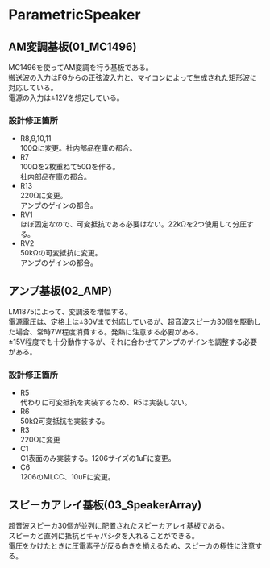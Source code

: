 # ParametricSpeaker
## AM変調基板(01_MC1496)
MC1496を使ってAM変調を行う基板である。  
搬送波の入力はFGからの正弦波入力と、マイコンによって生成された矩形波に対応している。  
電源の入力は±12Vを想定している。

### 設計修正箇所
- R8,9,10,11  
100Ωに変更。社内部品在庫の都合。
- R7  
100Ωを2枚重ねて50Ωを作る。  
社内部品在庫の都合。
- R13  
220Ωに変更。  
アンプのゲインの都合。
- RV1  
ほぼ固定なので、可変抵抗である必要はない。22kΩを2つ使用して分圧する。
- RV2  
50kΩの可変抵抗に変更。  
アンプのゲインの都合。

## アンプ基板(02_AMP)
LM1875によって、変調波を増幅する。  
電源電圧は、定格上は±30Vまで対応しているが、超音波スピーカ30個を駆動した場合、常時7W程度消費する。発熱に注意する必要がある。  
±15V程度でも十分動作するが、それに合わせてアンプのゲインを調整する必要がある。  

### 設計修正箇所
- R5  
代わりに可変抵抗を実装するため、R5は実装しない。
- R6  
50kΩ可変抵抗を実装する。
- R3  
220Ωに変更
- C1  
C1表面のみ実装する。1206サイズの1uFに変更。
- C6  
1206のMLCC、10uFに変更。

## スピーカアレイ基板(03_SpeakerArray)
超音波スピーカ30個が並列に配置されたスピーカアレイ基板である。  
スピーカと直列に抵抗とキャパシタを入れることができる。  
電圧をかけたときに圧電素子が反る向きを揃えるため、スピーカの極性に注意する。  
